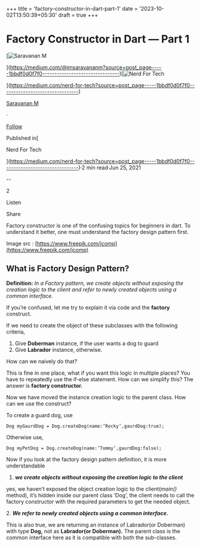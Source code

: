 +++
title = 'factory-constructor-in-dart-part-1'
date = '2023-10-02T13:50:39+05:30'
draft = true 
+++

Factory Constructor in Dart — Part 1
====================================

[![Saravanan M](https://miro.medium.com/v2/resize:fill:88:88/1*fSLksJqmsL7E-IcsJXHrkw.jpeg)

](https://medium.com/@imsaravananm?source=post_page-----1bbdf0d0f7f0--------------------------------)[![Nerd For Tech](https://miro.medium.com/v2/resize:fill:48:48/1*53-lvCPnPV4sTOmvcITDxw.png)

](https://medium.com/nerd-for-tech?source=post_page-----1bbdf0d0f7f0--------------------------------)

[Saravanan M](https://medium.com/@imsaravananm?source=post_page-----1bbdf0d0f7f0--------------------------------)

·

[Follow](https://medium.com/m/signin?actionUrl=https%3A%2F%2Fmedium.com%2F_%2Fsubscribe%2Fuser%2F31a87164ab1a&operation=register&redirect=https%3A%2F%2Fmedium.com%2Fnerd-for-tech%2Ffactory-constructor-in-dart-part-1-1bbdf0d0f7f0&user=Saravanan+M&userId=31a87164ab1a&source=post_page-31a87164ab1a----1bbdf0d0f7f0---------------------post_header-----------)

Published in[

Nerd For Tech

](https://medium.com/nerd-for-tech?source=post_page-----1bbdf0d0f7f0--------------------------------)·2 min read·Jun 25, 2021

\--

2

Listen

Share

Factory constructor is one of the confusing topics for beginners in dart. To understand it better, one must understand the factory design pattern first.

Image src : [https://www.freepik.com/jcomp](https://www.freepik.com/jcomp)

What is Factory Design Pattern?
-------------------------------

**Definition:** _In a Factory pattern, we create objects without exposing the creation logic to the client and refer to newly created objects using a common interface._

If you’re confused, let me try to explain it via code and the **factory** construct.

If we need to create the object of these subclasses with the following criteria,

1.  Give **Doberman** instance, if the user wants a dog to guard
2.  Give **Labrador** instance, otherwise.

How can we naively do that?

This is fine in one place, what if you want this logic in multiple places? You have to repeatedly use the if-else statement. How can we simplify this? The answer is **factory constructor.**

Now we have moved the instance creation logic to the parent class. How can we use the construct?

To create a guard dog, use

```
Dog myGaurdDog = Dog.createDog(name:’Rocky’,gaurdDog:true);
```

Otherwise use,

```
Dog myPetDog = Dog.createDog(name:’Tommy’,gaurdDog:false);
```

Now if you look at the factory design pattern definition, it is more understandable

1.  **_we create objects without exposing the creation logic to the client_**

yes, we haven’t exposed the object creation logic to the client(_main()_ method), it’s hidden inside our parent class ‘Dog’, the client needs to call the factory constructor with the required parameters to get the needed object.

2\. **_We_ _refer to newly created objects using a common interface._**

This is also true, we are returning an instance of Labrador(or Doberman) with type **Dog,** not as **Labrador(or Doberman).** The parent class is the common interface here as it is compatible with both the sub-classes.


